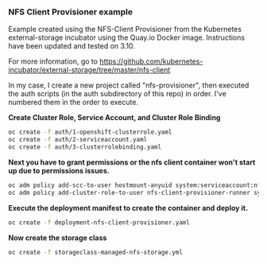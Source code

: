 ### NFS Client Provisioner example

Example created using the NFS-Client Provisioner from the Kubernetes external-storage incubator using the Quay.io Docker image. Instructions have been updated and tested on 3.10.

For more information, go to https://github.com/kubernetes-incubator/external-storage/tree/master/nfs-client

In my case, I create a new project called "nfs-provisioner", then executed the auth scripts (in the auth subdirectory of this repo) in order. I've numbered them in the order to execute.

__Create Cluster Role, Service Account, and Cluster Role Binding__

```bash
oc create -f auth/1-openshift-clusterrole.yaml
oc create -f auth/2-serviceaccount.yaml
oc create -f auth/3-clusterrolebinding.yaml
```

__Next you have to grant permissions or the nfs client container won't start up due to permissions issues.__

```bash
oc adm policy add-scc-to-user hostmount-anyuid system:serviceaccount:nfs-provisioner:nfs-client-provisioner
oc adm policy add-cluster-role-to-user nfs-client-provisioner-runner system:serviceaccount:nfs-provisioner:nfs-client-provisioner
```

__Execute the deployment manifest to create the container and deploy it.__
```bash
oc create -f deployment-nfs-client-provisioner.yaml
```

__Now create the storage class__
```bash
oc create -f storageclass-managed-nfs-storage.yml
```
